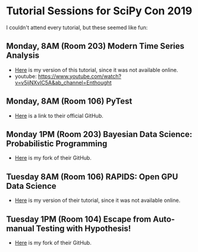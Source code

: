 # Tutorial Sessions for SciPy Con 2019

I couldn't attend every tutorial, but these seemed like fun:


## Monday, 8AM (Room 203) Modern Time Series Analysis

* [Here](https://github.com/john-science/scipy_con_2019/tree/main/modern_time_series_analysis/) is my version of this tutorial, since it was not available online.
* youtube: https://www.youtube.com/watch?v=v5ijNXvlC5A&ab_channel=Enthought

## Monday, 8AM (Room 106) PyTest

* [Here](https://leemangeophysicalllc.github.io/testing-with-python/) is a link to their official GitHub.

## Monday 1PM (Room 203) Bayesian Data Science: Probabilistic Programming

* [Here](https://github.com/john-science/bayesian-stats-modelling-tutorial) is my fork of their GitHub.


## Tuesday 8AM (Room 106) RAPIDS: Open GPU Data Science

* [Here](https://github.com/john-science/scipy_con_2019/tree/main/gpu) is my version of their tutorial, since it was not available online.

## Tuesday 1PM (Room 104) Escape from Auto-manual Testing with Hypothesis!

* [Here](https://github.com/john-science/escape-from-automanual-testing) is my fork of their GitHub.
